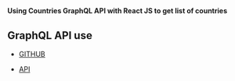 ##


#### Using Countries GraphQL API with React JS to get list of countries

## GraphQL API use 

- [GITHUB](https://github.com/trevorblades/countries)

- [API](https://countries.trevorblades.com/)





